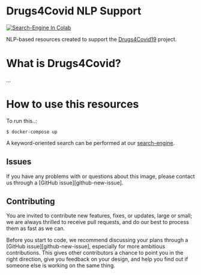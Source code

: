 # Drugs4Covid NLP Support

[![Search-Engine In Colab](https://colab.research.google.com/assets/colab-badge.svg)](https://colab.research.google.com/github/oeg-upm/drugs4covid19-nlp/blob/master/notebooks/Search_Engine.ipynb)

NLP-based resources created to support the [Drugs4Covid19](https://drugs4covid.oeg-upm.net) project.

# What is Drugs4Covid?

...

# How to use this resources

To run this..:

```shell
$ docker-compose up
```

A keyword-oriented search can be performed at our [search-engine](https://bio-nlp-dashboard.netlify.app).

## Issues

If you have any problems with or questions about this image, please contact us through a [GitHub issue][github-new-issue].

## Contributing

You are invited to contribute new features, fixes, or updates, large or small; we are always thrilled to receive pull requests, and do our best to process them as fast as we can.

Before you start to code, we recommend discussing your plans through a [GitHub issue][github-new-issue], especially for more ambitious contributions. This gives other contributors a chance to point you in the right direction, give you feedback on your design, and help you find out if someone else is working on the same thing.
